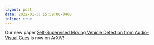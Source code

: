 ```yaml
---
layout: post
date: 2022-01-30 15:59:00-0400
inline: true
---
```


Our new paper [Self-Supervised Moving Vehicle Detection from Audio-Visual Cues](https://arxiv.org/abs/2201.12771) is now on ArXiV! 

